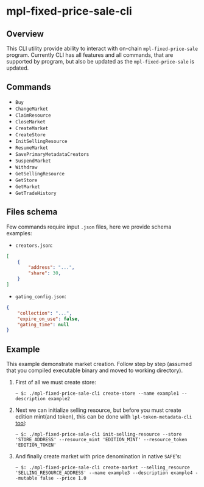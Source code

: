 # mpl-fixed-price-sale-cli
## Overview
This CLI utility provide ability to interact with on-chain `mpl-fixed-price-sale` program. Currently CLI has all features and all commands, that are supported by program, but also be updated as the `mpl-fixed-price-sale` is updated.

## Commands
- `Buy`
- `ChangeMarket`
- `ClaimResource`
- `CloseMarket`
- `CreateMarket`
- `CreateStore`
- `InitSellingResource`
- `ResumeMarket`
- `SavePrimaryMetadataCreators`
- `SuspendMarket`
- `Withdraw`
- `GetSellingResource`
- `GetStore`
- `GetMarket`
- `GetTradeHistory`

## Files schema
Few commands require input `.json` files, here we provide schema examples:

- `creators.json`:
```json
[
    {
        "address": "...",
        "share": 30,
    }
]
```

- `gating_config.json`:
```json
{
    "collection": "...",
    "expire_on_use": false,
    "gating_time": null
}
```

## Example
This example demonstrate market creation. Follow step by step (assumed that you compiled executable binary and moved to working directory).

1. First of all we must create store:
    
    `~ $: ./mpl-fixed-price-sale-cli create-store --name example1 --description example2`

2. Next we can initialize selling resource, but before you must create edition mint(and token), this can be done with `lpl-token-metadata-cli` [tool](https://github.com/metaplex-foundation/metaplex-program-library/tree/master/token-metadata/cli):

    `~ $: ./mpl-fixed-price-sale-cli init-selling-resource --store 'STORE_ADDRESS' --resource_mint 'EDITION_MINT' --resource_token 'EDITION_TOKEN'`

3. And finally create market with price denomination in native `SAFE`'s:

    `~ $: ./mpl-fixed-price-sale-cli create-market --selling_resource 'SELLING_RESOURCE_ADDRESS' --name example3 --description example4 --mutable false --price 1.0`